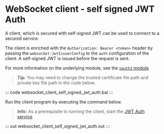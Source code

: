 # WebSocket client - self signed JWT Auth

A client, which is secured with self-signed JWT can be used to connect to a secured service.

The client is enriched with the `Authorization: Bearer <token>` header by passing the `websocket:JwtIssuerConfig` to the `auth` configuration of the client. A self-signed JWT is issued before the request is sent.

For more information on the underlying module, see the [`oauth2` module](https://lib.ballerina.io/ballerina/oauth2/latest/).

>**Tip:** You may need to change the trusted certificate file path and private key file path in the code below.

::: code websocket_client_self_signed_jwt_auth.bal :::

Run the client program by executing the command below.

>**Info:** As a prerequisite to running the client, start the [JWT Auth service](/learn/by-example/websocket-service-jwt-auth/).

::: out websocket_client_self_signed_jwt_auth.out :::